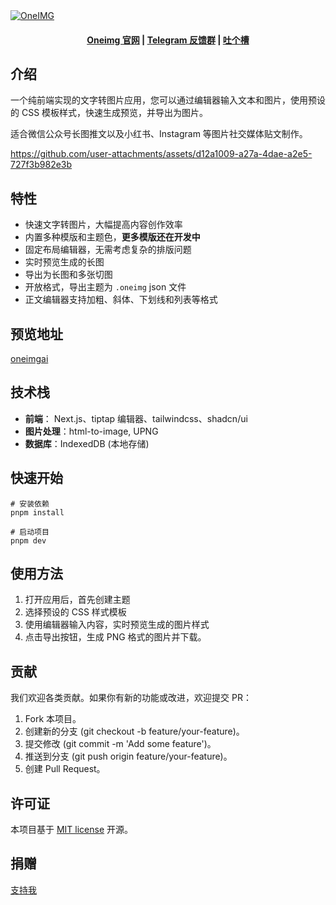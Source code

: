 <a href="https://oneimgai.com/" target="_blank" rel="noopener">
  <picture>
    <source media="(prefers-color-scheme: dark)" alt="OneIMG" srcset="./docs/oneimg-banner.png" />
    <img alt="OneIMG" src="./docs/oneimg-banner.png" />
  </picture>
</a>

<h4 align="center">
  <a href="https://oneimgai.com">Oneimg 官网</a> |
  <a href="https://t.me/oneimg">Telegram 反馈群</a> |
  <a href="https://support.qq.com/product/673291">吐个槽</a>
</h4>

## 介绍
一个纯前端实现的文字转图片应用，您可以通过编辑器输入文本和图片，使用预设的 CSS 模板样式，快速生成预览，并导出为图片。

适合微信公众号长图推文以及小红书、Instagram 等图片社交媒体贴文制作。

https://github.com/user-attachments/assets/d12a1009-a27a-4dae-a2e5-727f3b982e3b

## 特性
- 快速文字转图片，大幅提高内容创作效率
- 内置多种模版和主题色，**更多模版还在开发中**
- 固定布局编辑器，无需考虑复杂的排版问题
- 实时预览生成的长图
- 导出为长图和多张切图
- 开放格式，导出主题为 `.oneimg` json 文件
- 正文编辑器支持加粗、斜体、下划线和列表等格式

## 预览地址
[oneimgai](https://oneimgai.com)

## 技术栈
- **前端**： Next.js、tiptap 编辑器、tailwindcss、shadcn/ui
- **图片处理**：html-to-image, UPNG
- **数据库**：IndexedDB (本地存储)

## 快速开始

```
# 安装依赖
pnpm install 

# 启动项目
pnpm dev
```
## 使用方法
1. 打开应用后，首先创建主题
2. 选择预设的 CSS 样式模板
3. 使用编辑器输入内容，实时预览生成的图片样式
4. 点击导出按钮，生成 PNG 格式的图片并下载。

## 贡献
我们欢迎各类贡献。如果你有新的功能或改进，欢迎提交 PR：
1. Fork 本项目。
2. 创建新的分支 (git checkout -b feature/your-feature)。
3. 提交修改 (git commit -m 'Add some feature')。
4. 推送到分支 (git push origin feature/your-feature)。
5. 创建 Pull Request。

## 许可证
本项目基于 [MIT license](https://opensource.org/licenses/MIT) 开源。

## 捐赠
[支持我](./DONATIONS.md)

